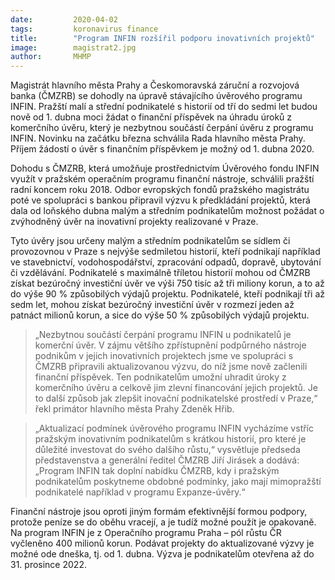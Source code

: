 ```yaml
---
date:         2020-04-02
tags:         koronavirus finance
title:        "Program INFIN rozšířil podporu inovativních projektů"
image: 	      magistrat2.jpg
author:       MHMP
---
```


Magistrát hlavního města Prahy a Českomoravská záruční a rozvojová banka (ČMZRB) se dohodly na úpravě stávajícího úvěrového programu INFIN. Pražští malí a střední podnikatelé s historií od tří do sedmi let budou nově od 1. dubna moci žádat o finanční příspěvek na úhradu úroků z komerčního úvěru, který je nezbytnou součástí čerpání úvěru z programu INFIN. Novinku na začátku března schválila Rada hlavního města Prahy. Příjem žádostí o úvěr s finančním příspěvkem je možný od 1. dubna 2020.

Dohodu s ČMZRB, která umožňuje prostřednictvím Úvěrového fondu INFIN využít v pražském operačním programu finanční nástroje, schválili pražští radní koncem roku 2018. Odbor evropských fondů pražského magistrátu poté ve spolupráci s bankou připravil výzvu k předkládání projektů, která dala od loňského dubna malým a středním podnikatelům možnost požádat o zvýhodněný úvěr na inovativní projekty realizované v Praze.

Tyto úvěry jsou určeny malým a středním podnikatelům se sídlem či provozovnou v Praze s nejvýše sedmiletou historií, kteří podnikají například ve stavebnictví, vodohospodářství, zpracování odpadů, dopravě, ubytování či vzdělávání. Podnikatelé s maximálně tříletou historií mohou od ČMZRB získat bezúročný investiční úvěr ve výši 750 tisíc až tři miliony korun, a to až do výše 90 % způsobilých výdajů projektu. Podnikatelé, kteří podnikají tři až sedm let, mohou získat bezúročný investiční úvěr v rozmezí jeden až patnáct milionů korun, a sice do výše 50 % způsobilých výdajů projektu.

> „Nezbytnou součástí čerpání programu INFIN  u podnikatelů je komerční úvěr. V zájmu většího zpřístupnění podpůrného nástroje podnikům v jejich inovativních projektech jsme ve spolupráci s ČMZRB připravili aktualizovanou výzvu, do níž jsme nově začlenili finanční příspěvek. Ten podnikatelům umožní uhradit úroky z  komerčního úvěru a celkově jim zlevní financování jejich projektů. Je to další způsob jak zlepšit inovační podnikatelské prostředí v Praze,“ řekl primátor hlavního města Prahy Zdeněk Hřib.

> „Aktualizací podmínek úvěrového programu INFIN vycházíme vstříc pražským inovativním podnikatelům s krátkou historií, pro které je důležité investovat do svého dalšího růstu,“ vysvětluje předseda představenstva a generální ředitel ČMZRB Jiří Jirásek a dodává: „Program INFIN tak doplní nabídku ČMZRB, kdy i pražským podnikatelům poskytneme obdobné podmínky, jako mají mimopražští podnikatelé například v programu Expanze-úvěry.“

Finanční nástroje jsou oproti jiným formám efektivnější formou podpory, protože peníze se do oběhu vracejí, a je tudíž možné použít je opakovaně. Na program INFIN je z Operačního programu Praha – pól růstu ČR vyčleněno 400 milionů korun. Podávat projekty do aktualizované výzvy je možné ode dneška, tj. od 1. dubna. Výzva je podnikatelům otevřena až do 31. prosince 2022. 
